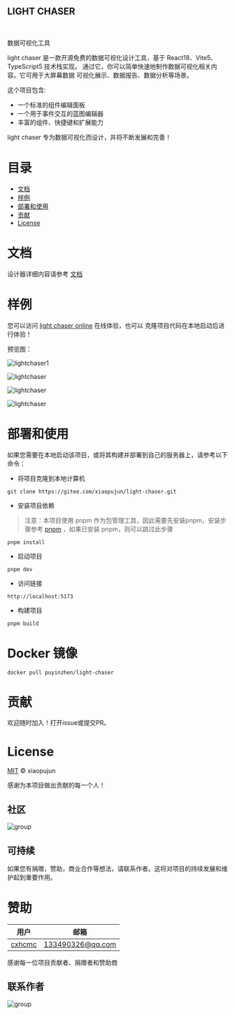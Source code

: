 <h2> LIGHT CHASER</h2>

<p>
    <img alt="" src="https://img.shields.io/badge/version-v1.2.0-blue">
    <img alt="" src="https://img.shields.io/badge/license-MIT-08CE5D?logoColor=08CE5D">
    <img alt="" src="https://img.shields.io/badge/TypeScript-blue">
    <img alt="" src="https://img.shields.io/badge/React-61daeb?logoColor=08CE5D">
    <img alt="" src="https://img.shields.io/badge/Vite-purple">
    <img alt="" src="https://img.shields.io/badge/Mobx-FFEB0B">
</p>

<p>数据可视化工具</p>

light chaser 是一款开源免费的数据可视化设计工具，基于 React18、Vite5、TypeScript5 技术栈实现。
通过它，你可以简单快速地制作数据可视化相关内容。它可用于大屏幕数据 可视化展示、数据报告、数据分析等场景。

这个项目包含:

- 一个标准的组件编辑面板
- 一个用于事件交互的蓝图编辑器
- 丰富的组件、快捷键和扩展能力

light chaser 专为数据可视化而设计，并将不断发展和完善！

# 目录

- [文档](#文档)
- [样例](#样例)
- [部署和使用](#部署和使用)
- [贡献](#贡献)
- [License](#License)

# 文档

设计器详细内容请参考 [文档](https://xiaopujun.github.io/light-chaser-doc/#/)

# 样例

您可以访问 [light chaser online](https://xiaopujun.github.io/light-chaser-app/#) 在线体验，也可以 克隆项目代码在本地启动后进行体验！

预览图：

![lightchaser1](https://i.072333.xyz/file/8ff8361817216f2fb1c47.png)

![lightchaser](https://i.072333.xyz/file/b3d60f091201818432a98.png)

![lightchaser](https://i.072333.xyz/file/802e2d2b4d95fa32fae48.png)

![lightchaser](https://i.072333.xyz/file/51819086932cb1b559a15.png)


# 部署和使用

如果您需要在本地启动该项目，或将其构建并部署到自己的服务器上，请参考以下命令：

- 将项目克隆到本地计算机

```shell
git clone https://gitee.com/xiaopujun/light-chaser.git
```

- 安装项目依赖

> 注意：本项目使用 pnpm 作为包管理工具，因此需要先安装pnpm，安装步骤参考 [pnpm](https://pnpm.io/zh/)
> ，如果已安装 pnpm，则可以跳过此步骤

```shell
pnpm install
```

- 启动项目

```shell
pnpm dev
```

- 访问链接

```shell
http://localhost:5173
```

- 构建项目

```shell
pnpm build
```

# Docker 镜像

```shell
docker pull puyinzhen/light-chaser
```

# 贡献

欢迎随时加入！打开issue或提交PR。

# License

[MIT](LICENSE) © xiaopujun

感谢为本项目做出贡献的每一个人！

## 社区

<div style="display: flex">
    <div style="width: 50%"><img alt="group" src="https://i.072333.xyz/file/a24b1d75a52d60ce663cd.jpg"></div>
</div>

## 可持续

如果您有捐赠，赞助，商业合作等想法，请联系作者。这将对项目的持续发展和维护起到重要作用。

# 赞助

| 用户                                  | 邮箱               |
|-------------------------------------|------------------|
| [cxhcmc](https://github.com/cxhcmc) | 133490326@qq.com |

感谢每一位项目贡献者、捐赠者和赞助商

## 联系作者

<div style="display: flex">
    <div  style="width: 50%"><img alt="group" src="https://i.072333.xyz/file/110e9602ef12a7d93bff0.jpg"></div>
</div>

